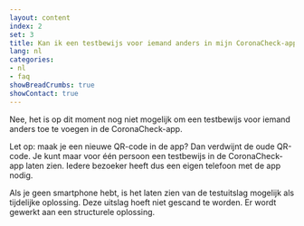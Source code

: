 ```yaml
---
layout: content
index: 2
set: 3
title: Kan ik een testbewijs voor iemand anders in mijn CoronaCheck-app toevoegen?
lang: nl
categories:
- nl
- faq
showBreadCrumbs: true
showContact: true
---
```

Nee, het is op dit moment nog niet mogelijk om een testbewijs voor iemand anders toe te voegen in de CoronaCheck-app.

Let op: maak je een nieuwe QR-code in de app? Dan verdwijnt de oude QR-code. Je kunt maar voor één persoon een testbewijs in de CoronaCheck-app laten zien. Iedere bezoeker heeft dus een eigen telefoon met de app nodig.

Als je geen smartphone hebt, is het laten zien van de testuitslag mogelijk als tijdelijke oplossing. Deze uitslag hoeft niet gescand te worden. Er wordt gewerkt aan een structurele oplossing.
